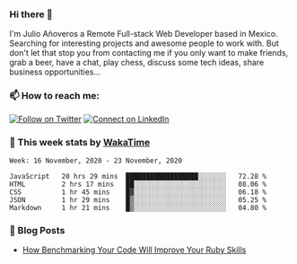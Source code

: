 ### Hi there 👋

I'm Julio Añoveros a Remote Full-stack Web Developer based in Mexico. Searching for interesting projects and awesome people to work with. But don't let that stop you from contacting me if you only want to make friends, grab a beer, have a chat, play chess, discuss some tech ideas, share business opportunities... 

### :mailbox: How to reach me:

[![Follow on Twitter](https://img.shields.io/badge/--twitter?label=Twitter&logo=Twitter&style=social)](https://twitter.com/AnoverosJulio) [![Connect on LinkedIn](https://img.shields.io/badge/--linkedin?label=LinkedIn&logo=LinkedIn&style=social)](https://www.linkedin.com/in/jubaan)

### :construction_worker: This week stats by [WakaTime]('https://wakatime.com')
<!--START_SECTION:waka-->
```text
Week: 16 November, 2020 - 23 November, 2020

JavaScript   20 hrs 29 mins  ██████████████████░░░░░░░   72.28 % 
HTML         2 hrs 17 mins   ██░░░░░░░░░░░░░░░░░░░░░░░   08.06 % 
CSS          1 hr 45 mins    █▓░░░░░░░░░░░░░░░░░░░░░░░   06.18 % 
JSON         1 hr 29 mins    █▒░░░░░░░░░░░░░░░░░░░░░░░   05.25 % 
Markdown     1 hr 21 mins    █▒░░░░░░░░░░░░░░░░░░░░░░░   04.80 % 
```
<!--END_SECTION:waka-->

### :newspaper: Blog Posts
<!-- BLOG-POST-LIST:START -->
- [How Benchmarking Your Code Will Improve Your Ruby Skills](https://dev.to/jubaan/how-benchmarking-your-code-will-improve-your-ruby-skills-2m83)
<!-- BLOG-POST-LIST:END -->


